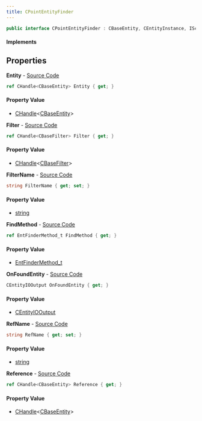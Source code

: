 ```yaml
---
title: CPointEntityFinder
---
```


```csharp
public interface CPointEntityFinder : CBaseEntity, CEntityInstance, ISchemaClass<CEntityInstance>, ISchemaClass<CBaseEntity>, ISchemaClass<CPointEntityFinder>, ISchemaField, ISchemaClass, INativeHandle
```

#### Implements

## Properties

**Entity** - [Source Code](https://github.com/swiftly-solution/swiftlys2/blob/main/managed/src/SwiftlyS2.Generated/Schemas/Interfaces/CPointEntityFinder.cs#L16)

```csharp
ref CHandle<CBaseEntity> Entity { get; }
```

#### Property Value

- [CHandle](/docs/api/shared/natives/chandle-1)<[CBaseEntity](/docs/api/shared/schemadefinitions/cbaseentity)>

**Filter** - [Source Code](https://github.com/swiftly-solution/swiftlys2/blob/main/managed/src/SwiftlyS2.Generated/Schemas/Interfaces/CPointEntityFinder.cs#L20)

```csharp
ref CHandle<CBaseFilter> Filter { get; }
```

#### Property Value

- [CHandle](/docs/api/shared/natives/chandle-1)<[CBaseFilter](/docs/api/shared/schemadefinitions/cbasefilter)>

**FilterName** - [Source Code](https://github.com/swiftly-solution/swiftlys2/blob/main/managed/src/SwiftlyS2.Generated/Schemas/Interfaces/CPointEntityFinder.cs#L18)

```csharp
string FilterName { get; set; }
```

#### Property Value

- [string](https://learn.microsoft.com/dotnet/api/system.string)

**FindMethod** - [Source Code](https://github.com/swiftly-solution/swiftlys2/blob/main/managed/src/SwiftlyS2.Generated/Schemas/Interfaces/CPointEntityFinder.cs#L26)

```csharp
ref EntFinderMethod_t FindMethod { get; }
```

#### Property Value

- [EntFinderMethod_t](/docs/api/shared/schemadefinitions/entfindermethod_t)

**OnFoundEntity** - [Source Code](https://github.com/swiftly-solution/swiftlys2/blob/main/managed/src/SwiftlyS2.Generated/Schemas/Interfaces/CPointEntityFinder.cs#L28)

```csharp
CEntityIOOutput OnFoundEntity { get; }
```

#### Property Value

- [CEntityIOOutput](/docs/api/shared/schemadefinitions/centityiooutput)

**RefName** - [Source Code](https://github.com/swiftly-solution/swiftlys2/blob/main/managed/src/SwiftlyS2.Generated/Schemas/Interfaces/CPointEntityFinder.cs#L22)

```csharp
string RefName { get; set; }
```

#### Property Value

- [string](https://learn.microsoft.com/dotnet/api/system.string)

**Reference** - [Source Code](https://github.com/swiftly-solution/swiftlys2/blob/main/managed/src/SwiftlyS2.Generated/Schemas/Interfaces/CPointEntityFinder.cs#L24)

```csharp
ref CHandle<CBaseEntity> Reference { get; }
```

#### Property Value

- [CHandle](/docs/api/shared/natives/chandle-1)<[CBaseEntity](/docs/api/shared/schemadefinitions/cbaseentity)>


